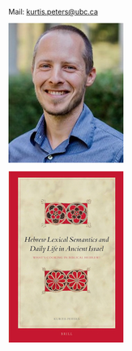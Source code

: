 Mail: <a href="mailto:kurtis.peters@ubc.ca">kurtis.peters@ubc.ca</a>

![kurtis peters](../photos/kurtis_peters.jpeg)

![Peters’ book](../photos/peters-book.jpg)

 